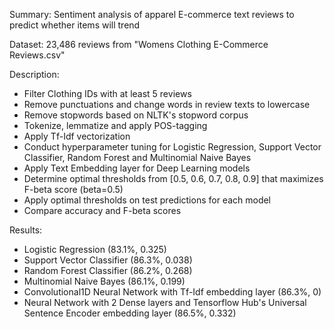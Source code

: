 Summary: Sentiment analysis of apparel E-commerce text reviews to predict whether items will trend

Dataset: 23,486 reviews from "Womens Clothing E-Commerce Reviews.csv"

Description:
- Filter Clothing IDs with at least 5 reviews
- Remove punctuations and change words in review texts to lowercase
- Remove stopwords based on NLTK's stopword corpus
- Tokenize, lemmatize and apply POS-tagging
- Apply Tf-Idf vectorization
- Conduct hyperparameter tuning for Logistic Regression, Support Vector Classifier, Random Forest and Multinomial Naive Bayes
- Apply Text Embedding layer for Deep Learning models
- Determine optimal thresholds from [0.5, 0.6, 0.7, 0.8, 0.9] that maximizes F-beta score (beta=0.5)
- Apply optimal thresholds on test predictions for each model
- Compare accuracy and F-beta scores

Results:
- Logistic Regression (83.1%, 0.325)
- Support Vector Classifier (86.3%, 0.038)
- Random Forest Classifier (86.2%, 0.268)
- Multinomial Naive Bayes (86.1%, 0.199)
- Convolutional1D Neural Network with Tf-Idf embedding layer (86.3%, 0)
- Neural Network with 2 Dense layers and Tensorflow Hub's Universal Sentence Encoder embedding layer (86.5%, 0.332)